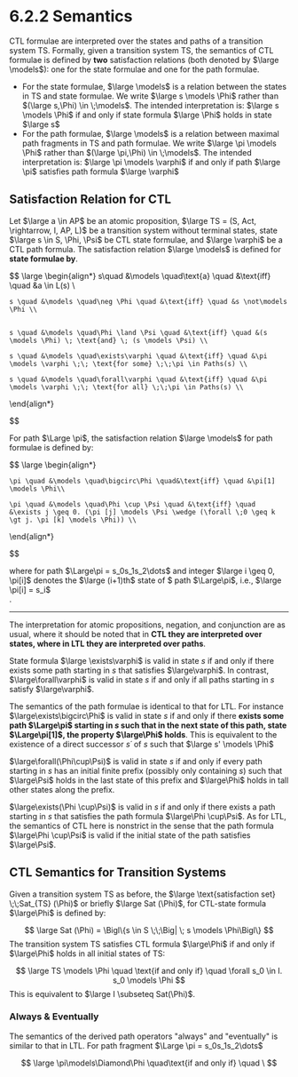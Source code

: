 # 6.2.2 Semantics

CTL formulae are interpreted over the states and paths of a transition system TS. Formally, given a transition system TS, the semantics of CTL formulae is defined by **two** satisfaction relations (both denoted by $\large \models$): one for the state formulae and one for the path formulae.

- For the state formulae, $\large \models$ is a relation between the states in TS and state formulae. We write $\large s \models \Phi$ rather than $(\large s,\Phi) \in \;\models$. The intended interpretation is: $\large s \models \Phi$ if and only if state formula $\large \Phi$ holds in state $\large s$ 
- For the path formulae, $\large \models$ is a relation between maximal path fragments in TS and path formulae. We write $\large \pi \models \Phi$ rather than $(\large \pi,\Phi) \in \;\models$. The intended interpretation is: $\large \pi \models \varphi$ if and only if path $\large \pi$ satisfies path formula $\large \varphi$ 

## Satisfaction Relation for CTL

Let $\large a \in AP$ be an atomic proposition, $\large TS = (S, Act, \rightarrow, I, AP, L)$ be a transition system without terminal states, state $\large s \in S, \Phi, \Psi$ be CTL state formulae, and $\large \varphi$ be a CTL path formula. The satisfaction relation $\large \models$ is defined for **state formulae by**.

$$
\large
\begin{align*}
    s\quad &\models \quad\text{a} \quad  &\text{iff} \quad &a \in L(s) \\

	s \quad &\models \quad\neg \Phi \quad &\text{iff} \quad &s \not\models \Phi \\

    
    s \quad &\models \quad\Phi \land \Psi \quad &\text{iff} \quad &(s \models \Phi) \; \text{and} \; (s \models \Psi) \\

	s \quad &\models \quad\exists\varphi \quad &\text{iff} \quad &\pi \models \varphi \;\; \text{for some} \;\;\pi \in Paths(s) \\
	
    s \quad &\models \quad\forall\varphi \quad &\text{iff} \quad &\pi \models \varphi \;\; \text{for all} \;\;\pi \in Paths(s) \\
\end{align*}

$$

For path $\Large \pi$, the satisfaction relation $\large \models$  for path formulae is defined by:

$$
\large
\begin{align*}


	\pi \quad &\models \quad\bigcirc\Phi \quad&\text{iff} \quad &\pi[1] \models \Phi\\
    
    \pi \quad &\models \quad\Phi \cup \Psi \quad &\text{iff} \quad &\exists j \geq 0. (\pi [j] \models \Psi \wedge (\forall \;0 \geq k \gt j. \pi [k] \models \Phi)) \\

\end{align*}

$$

where for path $\Large\pi = s_0s_1s_2\dots$ and integer $\large i \geq 0, \pi[i]$ denotes the $\large (i+1)th$ state of $ path $\Large\pi$, i.e., $\large \pi[i] = s_i$  
.

---

The interpretation for atomic propositions, negation, and conjunction are as usual, where it should be noted that in **CTL they are interpreted over states, where in LTL they are interpreted over paths**. 

State formula $\large \exists\varphi$ is valid in state *s* if and only if there exists some path starting in *s* that satisfies $\large\varphi$. In contrast, $\large\forall\varphi$ is valid in state *s* if and only if all paths starting in *s* satisfy $\large\varphi$.

The semantics of the path formulae is identical to that for LTL. For instance $\large\exists\bigcirc\Phi$ is valid in state *s* if and only if there **exists some path $\Large\pi$ starting in *s* such that in the next state of this path, state $\Large\pi[1]$, the property $\large\Phi$ holds**. This is equivalent to the existence of a direct successor *s´* of *s* such that $\large s' \models \Phi$ 

$\large\forall(\Phi\cup\Psi)$ is valid in state *s* if and only if every path starting in *s* has an initial finite prefix (possibly only containing *s*) such that $\large\Psi$ holds in the last state of this prefix and $\large\Phi$ holds in tall other states along the prefix. 

$\large\exists(\Phi \cup\Psi)$ is valid in *s* if and only if there exists a path starting in *s* that satisfies the path formula $\large\Phi \cup\Psi$. As for LTL, the semantics of CTL here is nonstrict in the sense that the path formula $\large\Phi \cup\Psi$ is valid if the initial state of the path satisfies $\large\Psi$.   


## CTL Semantics for Transition Systems

Given a transition system TS as before, the $\large \text{satisfaction set} \;\;Sat_{TS} (\Phi)$ or briefly $\large Sat (\Phi)$, for CTL-state formula $\large\Phi$ is defined by:

$$
\large Sat (\Phi) = \Bigl\{s \in S \;\;\Big| \; s \models \Phi\Bigl\}
$$
The transition system TS satisfies CTL formula $\large\Phi$ if and only if $\large\Phi$ holds in all initial states of TS:

$$
\large TS \models \Phi \quad \text{if and only if} \quad \forall s_0 \in I. s_0 \models \Phi
$$
This is equivalent to $\large I \subseteq Sat(\Phi)$.

### Always & Eventually

The semantics of the derived path operators "always" and "eventually" is similar to that in LTL. For path fragment $\Large \pi = s_0s_1s_2\dots$ 

$$
\large \pi\models\Diamond\Phi \quad\text{if and only if} \quad \
$$